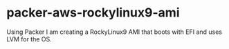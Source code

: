 # packer-aws-rockylinux9-ami
Using Packer I am creating a RockyLinux9 AMI that boots with EFI and uses LVM for the OS. 
